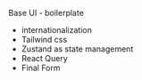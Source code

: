 Base UI - boilerplate

- internationalization
- Tailwind css
- Zustand as state management
- React Query
- Final Form
